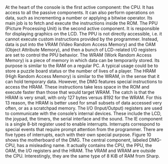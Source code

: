 At the heart of the console is the first active component: the CPU. It has access to all the passive
components. It can also perform operations on data, such as incrementing a number or applying a
bitwise operator. Its main job is to fetch and execute the instructions inside the ROM.
The PPU (Picture Processing Unit) is the second active component. It is responsible for displaying
graphics on the LCD. The PPU is not directly accessible, i.e. it cannot execute custom instructions
provided by the programmer. Instead, data is put into the VRAM (Video Random Access Memory)
and the OAM (Object Attribute Memory), and then a bunch of LCD-related I/O registers are set to
control the PPU behavior.
The WRAM (Work Random Access Memory) is a piece of memory in which data can be temporarily
stored. Its purpose is similar to the RAM on a regular PC. A typical usage could be to store a puzzle
board status or the number of lives of a player.
The HRAM (High Random Access Memory) is similar to the WRAM, in the sense that it can hold
temporary data. However, the DMG features special instructions to access the HRAM. These
instructions take less space in the ROM and execute faster than those that would target WRAM. The
catch is that the HRAM is very small, with only 127 bytes versus 8192 for the WRAM. For this
13
reason, the HRAM is better used for small subsets of data accessed very often, or as a scratchpad
memory.
The I/O (Input/Output) registers are used to communicate with the console’s internal devices. These
include the LCD, the joypad, the timers, the serial interface and the sound.
The IE component is a single 8-bit register used to enable interrupts. Interrupts correspond to
special events that require prompt attention from the programmer. There are five types of
interrupts, each with their own special purpose.
Figure 10 shows the motherboard of the DMG. The central component, labeled DMG-CPU, has a
misleading name. It actually contains the CPU, the PPU, the OAM, the I/O registers and the HRAM.
The VRAM and WRAM are outside the CPU. Interestingly, they are the same type of 8 KiB of RAM
from Sharp.